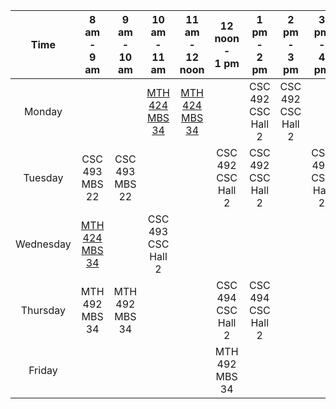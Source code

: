 |    Time   	|  8 am <br>- <br>9 am  	|  9 am <br>- <br>10 am 	| 10 am <br>- <br>11 am 	| 11 am <br> - <br>12 noon 	|  12 noon<br>-<br>1 pm 	|   1 pm<br>- <br>2 pm  	|   2 pm<br>-<br>3 pm   	|   3 pm<br>-<br>4 pm   	|   4 pm<br>-<br>5 pm   	| 
|:---------:	|:---------------------:	|:---------------------:	|:---------------------:	|:------------------------:	|:---------------------:	|:---------------------:	|:---------------------:	|:---------------------:	|:---------------------:	|
| Monday    	|                       	|               	        | [MTH 424 <br>MBS 34](https://michael-obele.github.io/U2018-Math-Comp-TimeTable/MTH-424) | [MTH 424 <br>MBS 34](https://michael-obele.github.io/U2018-Math-Comp-TimeTable/MTH-424) |                       	| CSC 492<br>CSC Hall 2 	| CSC 492<br>CSC Hall 2 	|                       	|                   	
| Tuesday   	| CSC 493<br>MBS 22 	    | CSC 493<br>MBS 22 	    |                       	|     	                    | CSC 492<br>CSC Hall 2 	| CSC 492<br>CSC Hall 2 	|  	| CSC 494<br>CSC Hall 2 	| CSC 494<br>CSC Hall 2 	|                   	|
| Wednesday 	| [MTH 424 <br>MBS 34](https://michael-obele.github.io/U2018-Math-Comp-TimeTable/MTH-424)|                       	| CSC 493<br>CSC Hall 2 	|                          	|                       	|                       	|                       	|                       	|                       	|                   	
| Thursday  	| MTH 492 <br>MBS 34      |  MTH 492 <br>MBS 34     |                       	|                          	| CSC 494<br>CSC Hall 2 	| CSC 494<br>CSC Hall 2 	|                       	|                       	|                       	|                   	
| Friday    	|                       	|                       	|                       	|                          	| MTH 492 <br>MBS 34      |            	            |                       	|                       	|                         |                   	
